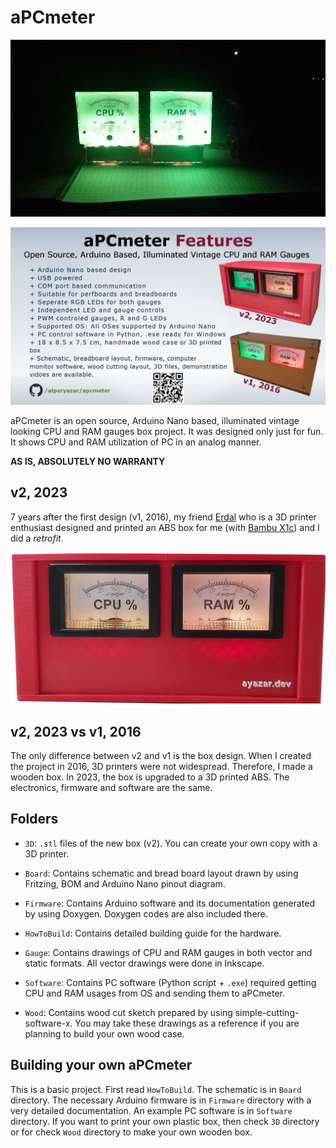 # aPCmeter

![aPCmeter Working](BoardFinalTest.gif)

![aPCmeter Flyer](aPCmeter_Promo-v2.jpg)

aPCmeter is an open source, Arduino Nano based, illuminated vintage looking CPU and RAM gauges box project. It was designed only just for fun. It shows CPU and RAM utilization of PC in an analog manner.

**AS IS, ABSOLUTELY NO WARRANTY**

## v2, 2023

7 years after the first design (v1, 2016), my friend [Erdal](https://www.linkedin.com/in/erdal-mehmetcik-7470363a/) who is a 3D printer enthusiast designed and printed an ABS box for me (with [Bambu X1c](https://bambulab.com/en/x1)) and I did a *retrofit*.

![v2 front](v2-front.jpg)

## v2, 2023 vs v1, 2016

The only difference between v2 and v1 is the box design. When I created the project in 2016, 3D printers were not widespread. Therefore, I made a wooden box. In 2023, the box is upgraded to a 3D printed ABS. The electronics, firmware and software are the same.

## Folders

* `3D`: `.stl` files of the new box (v2). You can create your own copy with a 3D printer.

* `Board`: Contains schematic and bread board layout drawn by using Fritzing, BOM and Arduino Nano pinout diagram.

* `Firmware`: Contains Arduino software and its documentation generated by using Doxygen. Doxygen codes are also included there.

* `HowToBuild`: Contains detailed building guide for the hardware.

* `Gauge`: Contains drawings of CPU and RAM gauges in both vector and static formats. All vector drawings were done in Inkscape.

* `Software`: Contains PC software (Python script + `.exe`) required getting CPU and RAM usages from OS and sending them to aPCmeter.

* `Wood`: Contains wood cut sketch prepared by using simple-cutting-software-x. You may take these drawings as a reference if you are planning to build your own wood case.

## Building your own aPCmeter

This is a basic project. First read `HowToBuild`. The schematic is in `Board` directory. The necessary Arduino firmware is in `Firmware` directory with a very detailed documentation. An example PC software is in `Software` directory. If you want to print your own plastic box, then check `3D` directory or for check `Wood` directory to make your own wooden box.
